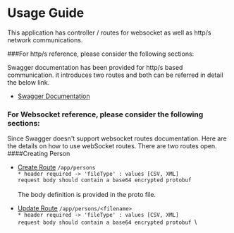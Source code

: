 # Usage Guide

This application has controller / routes for websocket as well as http/s network communications.

###For http/s reference, please consider the following sections:

Swagger documentation has been provided for http/s based communication.
it introduces two routes and both can be referred in detail the below link.
* [Swagger Documentation](http://localhost:8080/swagger-ui.html)

### For Websocket reference, please consider the following sections:

Since Swagger doesn't support websocket routes documentation. Here are the details on how to use webSocket routes.
There are two routes open.
####Creating Person

* [Create Route](ws://localhost:8080/app/persons) `/app/persons`\
    `* header required -> 'fileType' : values [CSV, XML]`\
    `request body should contain a base64 encrypted protobuf `\
    \
    The body definition is provided in the proto file.
    

* [Update Route](ws://localhost:8080/app/persons/<filename>) `/app/persons/<filename>`\
  `* header required -> 'fileType' : values [CSV, XML]`\
  `request body should contain a base64 encrypted protobuf `\
  


